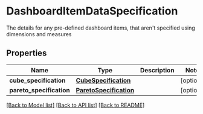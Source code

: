 # DashboardItemDataSpecification

The details for any pre-defined dashboard items, that aren't specified using dimensions and measures
## Properties
Name | Type | Description | Notes
------------ | ------------- | ------------- | -------------
**cube_specification** | [**CubeSpecification**](CubeSpecification.md) |  | [optional] 
**pareto_specification** | [**ParetoSpecification**](ParetoSpecification.md) |  | [optional] 

[[Back to Model list]](../README.md#documentation-for-models) [[Back to API list]](../README.md#documentation-for-api-endpoints) [[Back to README]](../README.md)


